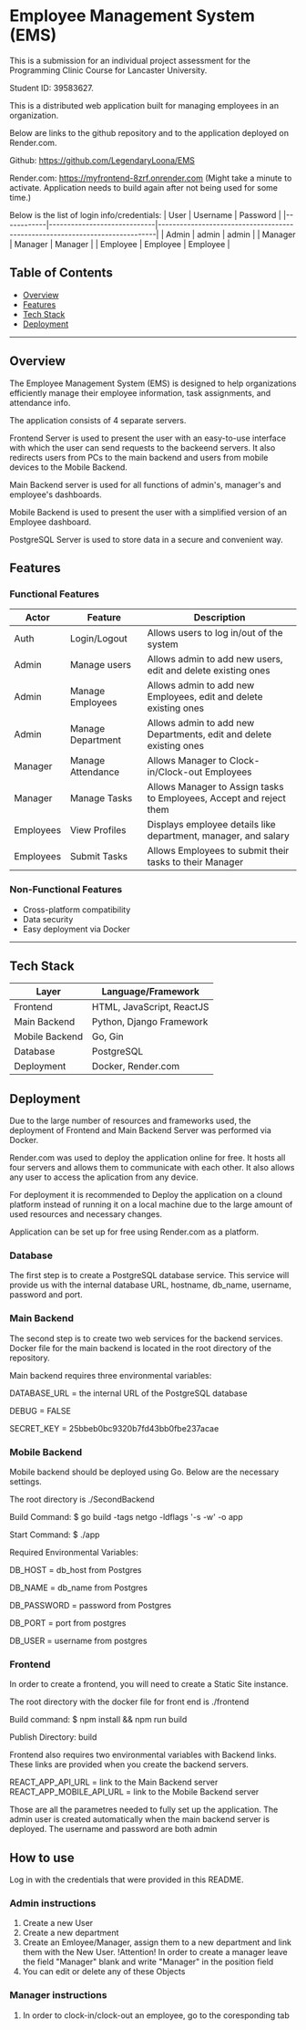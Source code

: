 #  Employee Management System (EMS)

This is a submission for an individual project assessment for the Programming Clinic Course for Lancaster University. 

Student ID: 39583627.

This is a distributed web application built for managing employees in an organization.

Below are links to the github repository and to the application deployed on Render.com. 

Github: https://github.com/LegendaryLoona/EMS

Render.com: https://myfrontend-8zrf.onrender.com (Might take a minute to activate. Application needs to build again after not being used for some time.) 

Below is the list of login info/credentials:
| User       | Username                    | Password                                                                    |
|------------|-----------------------------|-----------------------------------------------------------------------------|
| Admin      | admin                       | admin                                                                       |
| Manager    | Manager                     | Manager                                                                     |
| Employee   | Employee                    | Employee                                                                    |

##  Table of Contents

- [Overview](#overview)
- [Features](#features)
- [Tech Stack](#tech-stack)
- [Deployment](#deployment)

---

##  Overview

The Employee Management System (EMS) is designed to help organizations efficiently manage their employee information, task assignments, and attendance info.

The application consists of 4 separate servers. 

Frontend Server is used to present the user with an easy-to-use interface with which the user can send requests to the backeend servers. It also redirects users from PCs to the main backend and users from mobile devices to the Mobile Backend.

Main Backend server is used for all functions of admin's, manager's and employee's dashboards.

Mobile Backend is used to present the user with a simplified version of an Employee dashboard.

PostgreSQL Server is used to store data in a secure and convenient way.

##  Features

###  Functional Features

| Actor      | Feature                     | Description                                                                 |
|------------|-----------------------------|-----------------------------------------------------------------------------|
| Auth       | Login/Logout                | Allows users to log in/out of the system                                   |
| Admin      | Manage users                | Allows admin to add new users, edit and delete existing ones               |
| Admin      | Manage Employees            | Allows admin to add new Employees, edit and delete existing ones           |
| Admin      | Manage Department           | Allows admin to add new Departments, edit and delete existing ones         |
| Manager    | Manage Attendance           | Allows Manager to Clock-in/Clock-out Employees                             |
| Manager    | Manage Tasks                | Allows Manager to Assign tasks to Employees, Accept and reject them        |
| Employees  | View Profiles               | Displays employee details like department, manager, and salary             |
| Employees  | Submit Tasks                | Allows Employees to submit their tasks to their Manager                    |


### Non-Functional Features

- Cross-platform compatibility
- Data security
- Easy deployment via Docker

---

## Tech Stack

| Layer          | Language/Framework          |
|----------------|-----------------------------|
| Frontend       | HTML, JavaScript, ReactJS   |
| Main Backend   | Python, Django Framework    |
| Mobile Backend | Go, Gin                     |
| Database       | PostgreSQL                  |
| Deployment     | Docker, Render.com          |


## Deployment

Due to the large number of resources and frameworks used, the deployment of Frontend and Main Backend Server was performed via Docker.

Render.com was used to deploy the application online for free. It hosts all four servers and allows them to communicate with each other. It also allows any user to access the aplication from any device.

For deployment it is recommended to Deploy the application on a clound platform instead of running it on a local machine due to the large amount of used resources and necessary changes.

Application can be set up for free using Render.com as a platform.

### Database

The first step is to create a PostgreSQL database service. This service will provide us with the internal database URL, hostname, db_name, username, password and port. 

### Main Backend

The second step is to create two web services for the backend services. Docker file for the main backend is located in the root directory of the repository.

Main backend requires three environmental variables:

DATABASE_URL = the internal URL of the PostgreSQL database

DEBUG = FALSE

SECRET_KEY = 25bbeb0bc9320b7fd43bb0fbe237acae


### Mobile Backend

Mobile backend should be deployed using Go. Below are the necessary settings.

The root directory is ./SecondBackend

Build Command: $ go build -tags netgo -ldflags '-s -w' -o app

Start Command: $ ./app

Required Environmental Variables:

DB_HOST = db_host from Postgres

DB_NAME = db_name from Postgres

DB_PASSWORD = password from Postgres

DB_PORT = port from postgres

DB_USER = username from postgres

### Frontend

In order to create a frontend, you will need to create a Static Site instance.

The root directory with the docker file for front end is ./frontend

Build command: $ npm install && npm run build

Publish Directory: build

Frontend also requires two environmental variables with Backend links. These links are provided when you create the backend servers.

REACT_APP_API_URL = link to the Main Backend server
REACT_APP_MOBILE_API_URL = link to the Mobile Backend server

Those are all the parametres needed to fully set up the application. The admin user is created automatically when the main backend server is deployed. The username and password are both admin

## How to use

Log in with the credentials that were provided in this README.

### Admin instructions

1. Create a new User
2. Create a new department
3. Create an Emloyee/Manager, assign them to a new department and link them with the New User. !Attention! In order to create a manager leave the field "Manager" blank and write "Manager" in the position field
4. You can edit or delete any of these Objects

### Manager instructions

1. In order to clock-in/clock-out an employee, go to the coresponding tab
